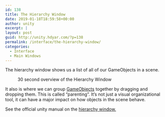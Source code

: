 ```yaml
---
id: 138
title: The Hierarchy Window
date: 2019-01-18T18:59:58+00:00
author: unity
excerpt: |
layout: post
guid: http://unity.hdyar.com/?p=138
permalink: /interface/the-hierarchy-window/
categories:
  - Interface
  - Main Windows
---
```

 

The hierarchy window shows us a list of all of our GameObjects in a scene. <figure class="wp-block-embed-youtube wp-block-embed is-type-video is-provider-youtube wp-embed-aspect-4-3 wp-has-aspect-ratio">

<div class="wp-block-embed__wrapper">
</div><figcaption>30 second overview of the Hierarchy Window</figcaption></figure> 

It also is where we can group [GameObjects](http://unity.hdyar.com/fundamentals/what-are-gameobjects/) together by dragging and dropping them. This is called &#8220;parenting&#8221;. It&#8217;s not just a visual organizational tool, it can have a major impact on how objects in the scene behave. 

See the official unity manual on the [hierarchy window.](https://docs.unity3d.com/Manual/Hierarchy.html)<figure class="wp-block-embed-youtube wp-block-embed is-type-video is-provider-youtube wp-embed-aspect-16-9 wp-has-aspect-ratio">

<div class="wp-block-embed__wrapper">
</div></figure>